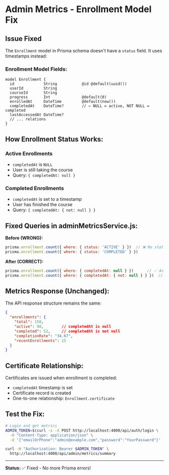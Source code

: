 # Admin Metrics - Enrollment Model Fix

## Issue Fixed
The `Enrollment` model in Prisma schema doesn't have a `status` field. It uses timestamps instead:

### Enrollment Model Fields:
```prisma
model Enrollment {
  id             String           @id @default(uuid())
  userId         String
  courseId       String
  progress       Int              @default(0)
  enrolledAt     DateTime         @default(now())
  completedAt    DateTime?        // ← NULL = active, NOT NULL = completed
  lastAccessedAt DateTime?
  // ... relations
}
```

## How Enrollment Status Works:

### Active Enrollments
- `completedAt` is `NULL`
- User is still taking the course
- Query: `{ completedAt: null }`

### Completed Enrollments
- `completedAt` is set to a timestamp
- User has finished the course
- Query: `{ completedAt: { not: null } }`

## Fixed Queries in adminMetricsService.js:

**Before (WRONG):**
```javascript
prisma.enrollment.count({ where: { status: 'ACTIVE' } })  // ❌ No status field!
prisma.enrollment.count({ where: { status: 'COMPLETED' } })
```

**After (CORRECT):**
```javascript
prisma.enrollment.count({ where: { completedAt: null } })      // ✅ Active
prisma.enrollment.count({ where: { completedAt: { not: null } } })  // ✅ Completed
```

## Metrics Response (Unchanged):

The API response structure remains the same:
```json
{
  "enrollments": {
    "total": 150,
    "active": 98,        // completedAt is null
    "completed": 52,     // completedAt is not null
    "completionRate": "34.67",
    "recentEnrollments": 15
  }
}
```

## Certificate Relationship:

Certificates are issued when enrollment is completed:
- `completedAt` timestamp is set
- Certificate record is created
- One-to-one relationship: `Enrollment.certificate`

## Test the Fix:

```bash
# Login and get metrics
ADMIN_TOKEN=$(curl -s -X POST http://localhost:4000/api/auth/login \
  -H "Content-Type: application/json" \
  -d '{"emailOrPhone":"admin@example.com","password":"YourPassword"}' | jq -r '.token')

curl -H "Authorization: Bearer $ADMIN_TOKEN" \
  http://localhost:4000/api/admin/metrics/summary
```

---

**Status:** ✅ Fixed - No more Prisma errors!
